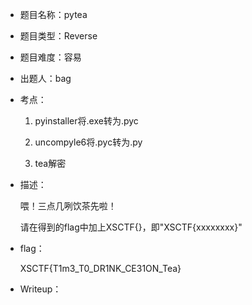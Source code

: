 - 题目名称：pytea

- 题目类型：Reverse

- 题目难度：容易

- 出题人：bag

- 考点：

  1. pyinstaller将.exe转为.pyc

  2. uncompyle6将.pyc转为.py

  3. tea解密

- 描述：

  喂！三点几咧饮茶先啦！

  请在得到的flag中加上XSCTF{}，即"XSCTF{xxxxxxxx}"

- flag：

  XSCTF{T1m3_T0_DR1NK_CE31ON_Tea}

- Writeup：

